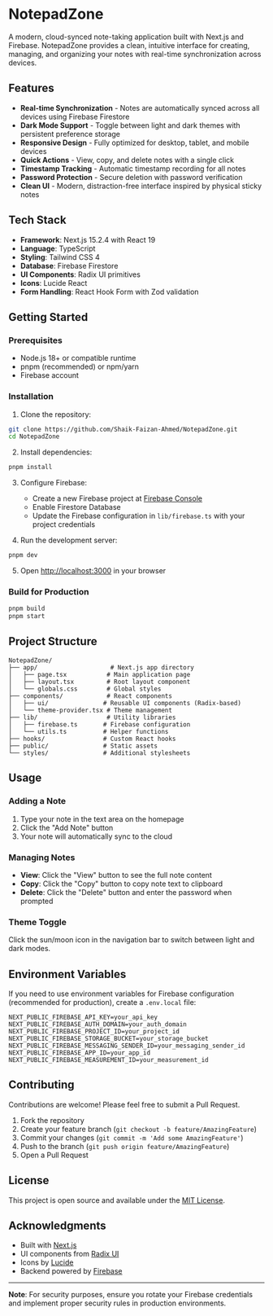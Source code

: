 # NotepadZone

A modern, cloud-synced note-taking application built with Next.js and Firebase. NotepadZone provides a clean, intuitive interface for creating, managing, and organizing your notes with real-time synchronization across devices.

## Features

- **Real-time Synchronization** - Notes are automatically synced across all devices using Firebase Firestore
- **Dark Mode Support** - Toggle between light and dark themes with persistent preference storage
- **Responsive Design** - Fully optimized for desktop, tablet, and mobile devices
- **Quick Actions** - View, copy, and delete notes with a single click
- **Timestamp Tracking** - Automatic timestamp recording for all notes
- **Password Protection** - Secure deletion with password verification
- **Clean UI** - Modern, distraction-free interface inspired by physical sticky notes

## Tech Stack

- **Framework**: Next.js 15.2.4 with React 19
- **Language**: TypeScript
- **Styling**: Tailwind CSS 4
- **Database**: Firebase Firestore
- **UI Components**: Radix UI primitives
- **Icons**: Lucide React
- **Form Handling**: React Hook Form with Zod validation

## Getting Started

### Prerequisites

- Node.js 18+ or compatible runtime
- pnpm (recommended) or npm/yarn
- Firebase account

### Installation

1. Clone the repository:
```bash
git clone https://github.com/Shaik-Faizan-Ahmed/NotepadZone.git
cd NotepadZone
```

2. Install dependencies:
```bash
pnpm install
```

3. Configure Firebase:
   - Create a new Firebase project at [Firebase Console](https://console.firebase.google.com)
   - Enable Firestore Database
   - Update the Firebase configuration in `lib/firebase.ts` with your project credentials

4. Run the development server:
```bash
pnpm dev
```

5. Open [http://localhost:3000](http://localhost:3000) in your browser

### Build for Production

```bash
pnpm build
pnpm start
```

## Project Structure

```
NotepadZone/
├── app/                    # Next.js app directory
│   ├── page.tsx           # Main application page
│   ├── layout.tsx         # Root layout component
│   └── globals.css        # Global styles
├── components/            # React components
│   ├── ui/               # Reusable UI components (Radix-based)
│   └── theme-provider.tsx # Theme management
├── lib/                   # Utility libraries
│   ├── firebase.ts       # Firebase configuration
│   └── utils.ts          # Helper functions
├── hooks/                # Custom React hooks
├── public/               # Static assets
└── styles/               # Additional stylesheets
```

## Usage

### Adding a Note
1. Type your note in the text area on the homepage
2. Click the "Add Note" button
3. Your note will automatically sync to the cloud

### Managing Notes
- **View**: Click the "View" button to see the full note content
- **Copy**: Click the "Copy" button to copy note text to clipboard
- **Delete**: Click the "Delete" button and enter the password when prompted

### Theme Toggle
Click the sun/moon icon in the navigation bar to switch between light and dark modes.

## Environment Variables

If you need to use environment variables for Firebase configuration (recommended for production), create a `.env.local` file:

```env
NEXT_PUBLIC_FIREBASE_API_KEY=your_api_key
NEXT_PUBLIC_FIREBASE_AUTH_DOMAIN=your_auth_domain
NEXT_PUBLIC_FIREBASE_PROJECT_ID=your_project_id
NEXT_PUBLIC_FIREBASE_STORAGE_BUCKET=your_storage_bucket
NEXT_PUBLIC_FIREBASE_MESSAGING_SENDER_ID=your_messaging_sender_id
NEXT_PUBLIC_FIREBASE_APP_ID=your_app_id
NEXT_PUBLIC_FIREBASE_MEASUREMENT_ID=your_measurement_id
```

## Contributing

Contributions are welcome! Please feel free to submit a Pull Request.

1. Fork the repository
2. Create your feature branch (`git checkout -b feature/AmazingFeature`)
3. Commit your changes (`git commit -m 'Add some AmazingFeature'`)
4. Push to the branch (`git push origin feature/AmazingFeature`)
5. Open a Pull Request

## License

This project is open source and available under the [MIT License](LICENSE).

## Acknowledgments

- Built with [Next.js](https://nextjs.org/)
- UI components from [Radix UI](https://www.radix-ui.com/)
- Icons by [Lucide](https://lucide.dev/)
- Backend powered by [Firebase](https://firebase.google.com/)

---

**Note**: For security purposes, ensure you rotate your Firebase credentials and implement proper security rules in production environments.
